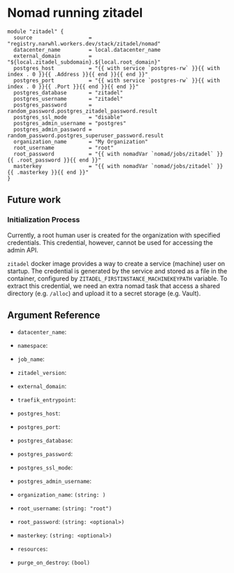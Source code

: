 # Nomad running zitadel

```hcl
module "zitadel" {
  source                  = "registry.narwhl.workers.dev/stack/zitadel/nomad"
  datacenter_name         = local.datacenter_name
  external_domain         = "${local.zitadel_subdomain}.${local.root_domain}"
  postgres_host           = "{{ with service `postgres-rw` }}{{ with index . 0 }}{{ .Address }}{{ end }}{{ end }}"
  postgres_port           = "{{ with service `postgres-rw` }}{{ with index . 0 }}{{ .Port }}{{ end }}{{ end }}"
  postgres_database       = "zitadel"
  postgres_username       = "zitadel"
  postgres_password       = random_password.postgres_zitadel_password.result
  postgres_ssl_mode       = "disable"
  postgres_admin_username = "postgres"
  postgres_admin_password = random_password.postgres_superuser_password.result
  organization_name       = "My Organization"
  root_username           = "root"
  root_password           = "{{ with nomadVar `nomad/jobs/zitadel` }}{{ .root_password }}{{ end }}"
  masterkey               = "{{ with nomadVar `nomad/jobs/zitadel` }}{{ .masterkey }}{{ end }}"
}
```
## Future work

### Initialization Process

Currently, a root human user is created for the organization with specified
credentials. This credential, however, cannot be used for accessing the admin
API.

`zitadel` docker image provides a way to create a service (machine) user on
startup. The credential is generated by the service and stored as a file in
the container, configured by `ZITADEL_FIRSTINSTANCE_MACHINEKEYPATH` variable.
To extract this credential, we need an extra nomad task that access a shared
directory (e.g. `/alloc`) and upload it to a secret storage (e.g. Vault).

## Argument Reference

- `datacenter_name`:

- `namespace`:

- `job_name`:

- `zitadel_version`:

- `external_domain`:

- `traefik_entrypoint`:

- `postgres_host`:

- `postgres_port`:

- `postgres_database`:

- `postgres_password`:

- `postgres_ssl_mode`: 

- `postgres_admin_username`: 

- `organization_name`: `(string: )`

- `root_username`: `(string: "root")`

- `root_password`: `(string: <optional>)`

- `masterkey`: `(string: <optional>)`

- `resources`: 

- `purge_on_destroy`: `(bool)`

